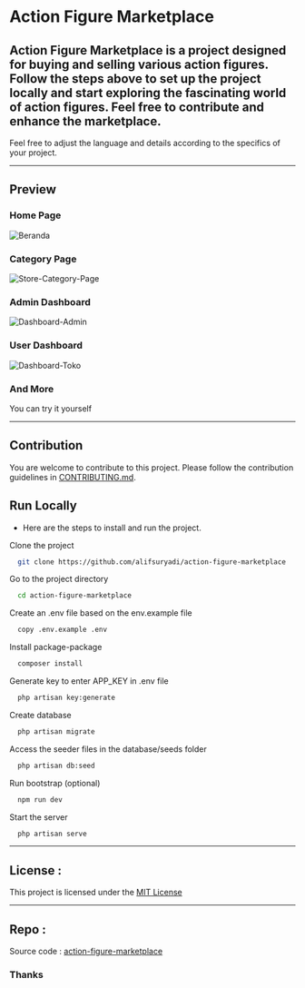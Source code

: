 # Action Figure Marketplace

Action Figure Marketplace is a project designed for buying and selling various action figures. Follow the steps above to set up the project locally and start exploring the fascinating world of action figures. Feel free to contribute and enhance the marketplace.
---
Feel free to adjust the language and details according to the specifics of your project.

---
## Preview
### Home Page
![Beranda](https://github.com/alifsuryadi/action-figure-marketplace/assets/119511703/0531071e-fddf-4b99-adf8-1116edf99311)

### Category Page
![Store-Category-Page](https://github.com/alifsuryadi/action-figure-marketplace/assets/119511703/7a005a02-e7b1-416a-9396-abda140b7943)

### Admin Dashboard
![Dashboard-Admin](https://github.com/alifsuryadi/action-figure-marketplace/assets/119511703/98d2e9bd-945c-4991-9aa6-cff08fb49b3e)

### User Dashboard
![Dashboard-Toko](https://github.com/alifsuryadi/action-figure-marketplace/assets/119511703/0cce4d2f-b1c8-45f2-a58b-bc438e2e978f)

### And More
You can try it yourself


---
## Contribution

You are welcome to contribute to this project. Please follow the contribution guidelines in [CONTRIBUTING.md](CONTRIBUTING.md).


## Run Locally
- Here are the steps to install and run the project.

Clone the project

```bash
  git clone https://github.com/alifsuryadi/action-figure-marketplace
```

Go to the project directory

```bash
  cd action-figure-marketplace
```

Create an .env file based on the env.example file

```bash
  copy .env.example .env
```

Install package-package

```bash
  composer install
```

Generate key to enter APP_KEY in .env file

```bash
  php artisan key:generate
```

Create database

```bash
  php artisan migrate
```

Access the seeder files in the database/seeds folder

```bash
  php artisan db:seed
```

Run bootstrap (optional)

```bash
  npm run dev
```

Start the server

```bash
  php artisan serve
```

---
## License :
This project is licensed under the [MIT License](LICENSE)

---
## Repo :
Source code : [action-figure-marketplace](https://github.com/alifsuryadi/action-figure-marketplace)

### Thanks
